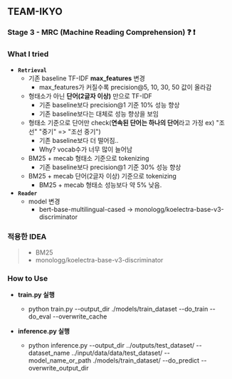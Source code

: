## TEAM-IKYO

### Stage 3 - MRC (Machine Reading Comprehension) :question: :exclamation:

### What I tried

- **`Retrieval`**
  - 기존 baseline TF-IDF **max_features** 변경
    - max_features가 커질수록 precision@5, 10, 30, 50 값이 올라감
  - 형태소가 아닌 **단어(2글자 이상)** 만으로 TF-IDF
    - 기존 baseline보다 precision@1 기준 10% 성능 향상
    - 기존 baseline보다는 대체로 성능 향상을 보임
  - 형태소 기준으로 단어만 check(**연속된 단어는 하나의 단어**라고 가정 ex) "조선" "중기" => "조선 중기")
    - 기존 baseline보다 더 떨어짐..
    - Why? vocab수가 너무 많이 늘어남
  - BM25 + mecab 형태소 기준으로 tokenizing
    - 기존 baseline보다 precision@1 기준 30% 성능 향상
  - BM25 + mecab 단어(2글자 이상) 기준으로 tokenizing
    - BM25 + mecab 형태소 성능보다 약 5% 낮음.
- **`Reader`**
  - model 변경
    - bert-base-multilingual-cased -> monologg/koelectra-base-v3-discriminator

### 적용한 IDEA

> - BM25
> - monologg/koelectra-base-v3-discriminator

### How to Use

- **train.py 실행**
  - python train.py --output_dir ./models/train_dataset --do_train --do_eval --overwrite_cache

- **inference.py 실행**
  - python inference.py --output_dir ../outputs/test_dataset/ --dataset_name ../input/data/data/test_dataset/ --model_name_or_path ./models/train_dataset/ --do_predict --overwrite_output_dir
